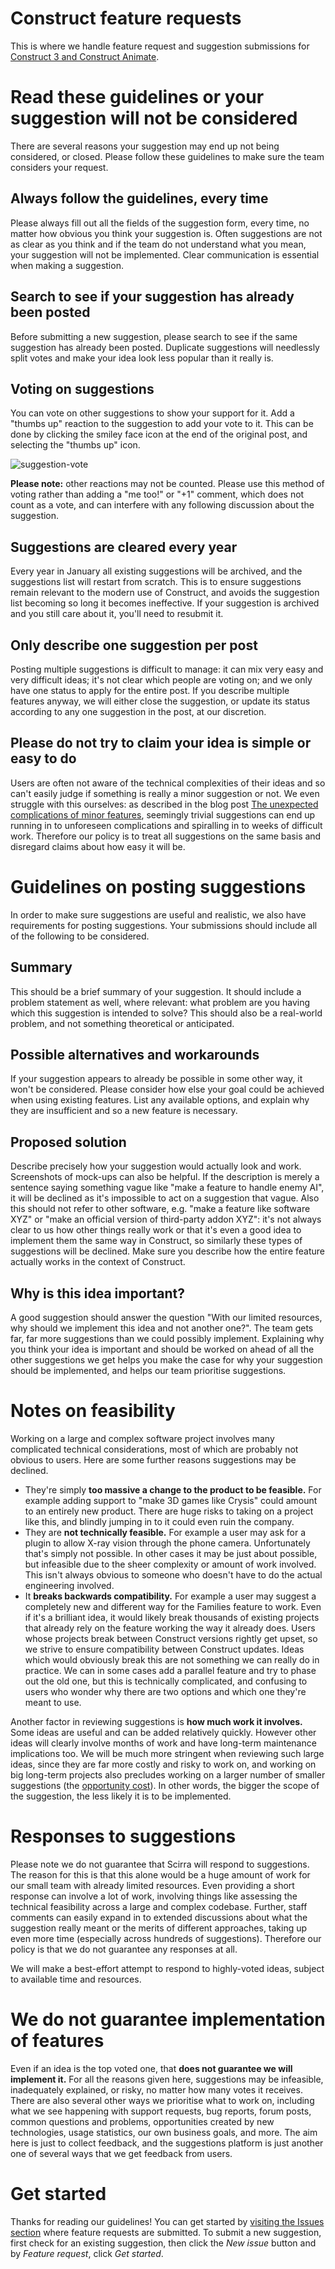 # Construct feature requests

This is where we handle feature request and suggestion submissions for [Construct 3 and Construct Animate](https://www.construct.net/).

# Read these guidelines or your suggestion will not be considered

There are several reasons your suggestion may end up not being considered, or closed. Please follow these guidelines to make sure the team considers your request.

## Always follow the guidelines, every time

Please always fill out all the fields of the suggestion form, every time, no matter how obvious you think your suggestion is. Often suggestions are not as clear as you think and if the team do not understand what you mean, your suggestion will not be implemented. Clear communication is essential when making a suggestion.

## Search to see if your suggestion has already been posted

Before submitting a new suggestion, please search to see if the same suggestion has already been posted. Duplicate suggestions will needlessly split votes and make your idea look less popular than it really is.

## Voting on suggestions

You can vote on other suggestions to show your support for it. Add a "thumbs up" reaction to the suggestion to add your vote to it. This can be done by clicking the smiley face icon at the end of the original post, and selecting the "thumbs up" icon.

![suggestion-vote](https://github.com/Scirra/Construct-feature-requests/assets/768723/c85514d6-d9d5-4bbe-9816-b366aec597a6)

**Please note:** other reactions may not be counted. Please use this method of voting rather than adding a "me too!" or "+1" comment, which does not count as a vote, and can interfere with any following discussion about the suggestion.

## Suggestions are cleared every year

Every year in January all existing suggestions will be archived, and the suggestions list will restart from scratch. This is to ensure suggestions remain relevant to the modern use of Construct, and avoids the suggestion list becoming so long it becomes ineffective. If your suggestion is archived and you still care about it, you'll need to resubmit it.

## Only describe one suggestion per post

Posting multiple suggestions is difficult to manage: it can mix very easy and very difficult ideas; it's not clear which people are voting on; and we only have one status to apply for the entire post. If you describe multiple features anyway, we will either close the suggestion, or update its status according to any one suggestion in the post, at our discretion.

## Please do not try to claim your idea is simple or easy to do

Users are often not aware of the technical complexities of their ideas and so can't easily judge if something is really a minor suggestion or not. We even struggle with this ourselves: as described in the blog post [The unexpected complications of minor features](https://www.construct.net/en/blogs/ashleys-blog-2/unexpected-complications-1535), seemingly trivial suggestions can end up running in to unforeseen complications and spiralling in to weeks of difficult work. Therefore our policy is to treat all suggestions on the same basis and disregard claims about how easy it will be.

# Guidelines on posting suggestions

In order to make sure suggestions are useful and realistic, we also have requirements for posting suggestions. Your submissions should include all of the following to be considered.

## Summary
This should be a brief summary of your suggestion. It should include a problem statement as well, where relevant: what problem are you having which this suggestion is intended to solve? This should also be a real-world problem, and not something theoretical or anticipated.

## Possible alternatives and workarounds
If your suggestion appears to already be possible in some other way, it won't be considered. Please consider how else your goal could be achieved when using existing features. List any available options, and explain why they are insufficient and so a new feature is necessary.

## Proposed solution
Describe precisely how your suggestion would actually look and work. Screenshots of mock-ups can also be helpful. If the description is merely a sentence saying something vague like "make a feature to handle enemy AI", it will be declined as it's impossible to act on a suggestion that vague. Also this should not refer to other software, e.g. "make a feature like software XYZ" or "make an official version of third-party addon XYZ": it's not always clear to us how other things really work or that it's even a good idea to implement them the same way in Construct, so similarly these types of suggestions will be declined. Make sure you describe how the entire feature actually works in the context of Construct.

## Why is this idea important?
A good suggestion should answer the question "With our limited resources, why should we implement this idea and not another one?". The team gets far, far more suggestions than we could possibly implement. Explaining why you think your idea is important and should be worked on ahead of all the other suggestions we get helps you make the case for why your suggestion should be implemented, and helps our team prioritise suggestions.

# Notes on feasibility

Working on a large and complex software project involves many complicated technical considerations, most of which are probably not obvious to users. Here are some further reasons suggestions may be declined.

- They're simply **too massive a change to the product to be feasible.** For example adding support to "make 3D games like Crysis" could amount to an entirely new product. There are huge risks to taking on a project like this, and blindly jumping in to it could even ruin the company.
- They are **not technically feasible.** For example a user may ask for a plugin to allow X-ray vision through the phone camera. Unfortunately that's simply not possible. In other cases it may be just about possible, but infeasible due to the sheer complexity or amount of work involved. This isn't always obvious to someone who doesn't have to do the actual engineering involved.
- It **breaks backwards compatibility.** For example a user may suggest a completely new and different way for the Families feature to work. Even if it's a brilliant idea, it would likely break thousands of existing projects that already rely on the feature working the way it already does. Users whose projects break between Construct versions rightly get upset, so we strive to ensure compatibility between Construct updates. Ideas which would obviously break this are not something we can really do in practice. We can in some cases add a parallel feature and try to phase out the old one, but this is technically complicated, and confusing to users who wonder why there are two options and which one they're meant to use.

Another factor in reviewing suggestions is **how much work it involves.** Some ideas are useful and can be added relatively quickly. However other ideas will clearly involve months of work and have long-term maintenance implications too. We will be much more stringent when reviewing such large ideas, since they are far more costly and risky to work on, and working on big long-term projects also precludes working on a larger number of smaller suggestions (the [opportunity cost](https://en.wikipedia.org/wiki/Opportunity_cost)). In other words, the bigger the scope of the suggestion, the less likely it is to be implemented.

# Responses to suggestions
Please note we do not guarantee that Scirra will respond to suggestions. The reason for this is that this alone would be a huge amount of work for our small team with already limited resources. Even providing a short response can involve a lot of work, involving things like assessing the technical feasibility across a large and complex codebase. Further, staff comments can easily expand in to extended discussions about what the suggestion really meant or the merits of different approaches, taking up even more time (especially across hundreds of suggestions). Therefore our policy is that we do not guarantee any responses at all.

We will make a best-effort attempt to respond to highly-voted ideas, subject to available time and resources.

# We do not guarantee implementation of features
Even if an idea is the top voted one, that **does not guarantee we will implement it.** For all the reasons given here, suggestions may be infeasible, inadequately explained, or risky, no matter how many votes it receives. There are also several other ways we prioritise what to work on, including what we see happening with support requests, bug reports, forum posts, common questions and problems, opportunities created by new technologies, usage statistics, our own business goals, and more. The aim here is just to collect feedback, and the suggestions platform is just another one of several ways that we get feedback from users.

# Get started

Thanks for reading our guidelines! You can get started by [visiting the Issues section](https://github.com/Scirra/Construct-feature-requests/issues) where feature requests are submitted. To submit a new suggestion, first check for an existing suggestion, then click the *New issue* button and by *Feature request*, click *Get started*.

